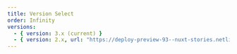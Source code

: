```yaml
---
title: Version Select
order: Infinity
versions:
  - { version: 3.x (current) }
  - { version: 2.x, url: "https://deploy-preview-93--nuxt-stories.netlify.app/stories" }
---
```


<div style="background: black;">
<VersionSelect :versions="versions" />
</div>